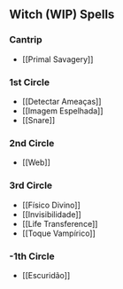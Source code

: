 ## Witch (WIP) Spells

### Cantrip
- [[Primal Savagery]]

### 1st Circle
- [[Detectar Ameaças]]
- [[Imagem Espelhada]]
- [[Snare]]

### 2nd Circle
- [[Web]]

### 3rd Circle
- [[Físico Divino]]
- [[Invisibilidade]]
- [[Life Transference]]
- [[Toque Vampírico]]

### -1th Circle
- [[Escuridão]]